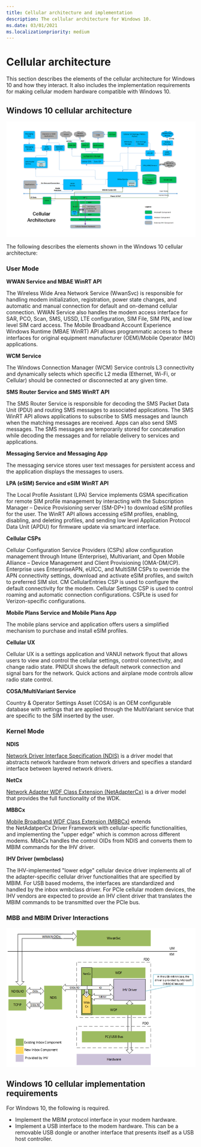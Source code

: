 ```yaml
---
title: Cellular architecture and implementation
description: The cellular architecture for Windows 10.
ms.date: 03/01/2021
ms.localizationpriority: medium
---
```


# Cellular architecture

This section describes the elements of the cellular architecture for Windows 10 and how they interact. It also includes the implementation requirements for making cellular modem hardware compatible with Windows 10.

## Windows 10 cellular architecture

![Windows 10 cellular architecture](images/CellularArchitecture.png)

The following describes the elements shown in the Windows 10 cellular architecture:

### User Mode ​

**WWAN Service and MBAE WinRT API** 

The Wireless Wide Area Network Service (WwanSvc) is responsible for handling modem initialization, registration, power state changes, and automatic and manual connection for default and on-demand cellular connection. WWAN Service also handles the modem access interface for SAR, PCO, Scan, SMS, USSD, LTE configuration, SIM File, SIM PIN, and low level SIM card access. The Mobile Broadband Account Experience Windows Runtime (MBAE WinRT) API allows programmatic access to these interfaces for original equipment manufacturer (OEM)/Mobile Operator (MO) applications.​

**WCM Service** 

The Windows Connection Manager (WCM) Service controls L3 connectivity and dynamically selects which specific L2 media (Ethernet, Wi-Fi, or Cellular) should be connected or disconnected at any given time.​

**SMS Router Service and SMS WinRT API**
 
The SMS Router Service is responsible for decoding the SMS Packet Data Unit (PDU) and routing SMS messages to associated applications. The SMS WinRT API allows applications to subscribe to SMS messages and launch when the matching messages are received. Apps can also send SMS messages. The SMS messages are temporarily stored for concatenation while decoding the messages and for reliable delivery to services and applications.​

**Messaging Service and Messaging App**

The messaging service stores user text messages for persistent access and the application displays the messages to users.​

**LPA (eSIM) Service and eSIM WinRT API**

The Local Profile Assistant (LPA) Service implements GSMA specification for remote SIM profile management by interacting with the Subscription Manager – Device Provisioning server (SM-DP+) to download eSIM profiles for the user. The WinRT API allows accessing eSIM profiles, enabling, disabling, and deleting profiles, and sending low level Application Protocol Data Unit (APDU) for firmware update via smartcard interface.​

**Cellular CSPs**

Cellular Configuration Service Providers (CSPs) allow configuration management through Intune (Enterprise), Multivariant, and Open Mobile Alliance – Device Management and Client Provisioning (OMA-DM/CP). Enterprise uses EnterpriseAPN, eUICC, and MultiSIM CSPs to override the APN connectivity settings, download and activate eSIM profiles, and switch to preferred SIM slot. CM CellularEntries CSP is used to configure the default connectivity for the modem. Cellular Settings CSP is used to control roaming and automatic connection configurations. CSPLte is used for Verizon-specific configurations.​

**Mobile Plans Service and Mobile Plans App**

The mobile plans service and application offers users a simplified mechanism to purchase and install eSIM profiles.

**Cellular UX**

Cellular UX is a settings application and VANUI network flyout that allows users to view and control the cellular settings, control connectivity, and change radio state. PNIDUI shows the default network connection and signal bars for the network. Quick actions and airplane mode controls allow radio state control. ​

**COSA/MultiVariant Service**

Country & Operator Settings Asset (COSA) is an OEM configurable database with settings that are applied through the MultiVariant service that are specific to the SIM inserted by the user. ​

### Kernel Mode​

**NDIS**

[Network Driver Interface Specification (NDIS)](ndis-drivers.md) is a driver model that abstracts network hardware from network drivers and specifies a standard interface between layered network drivers.​

**NetCx**

[Network Adapter WDF Class Extension (NetAdapterCx)](../netcx/index.md) is a driver model that provides the full functionality of the WDK.

**MBBCx**

[Mobile Broadband WDF Class Extension (MBBCx)](../netcx/mobile-broadband-mbb-wdf-class-extension-mbbcx.md) extends the NetAdatperCx Driver Framework with cellular-specific functionalities, and implementing the "upper edge" which is common across different modems. MbbCx handles the control OIDs from NDIS and converts them to MBIM commands for the IHV driver.​

**IHV Driver (wmbclass)**


The IHV-implemented "lower edge" cellular device driver implements all of the adapter-specific cellular driver functionalities that are specified by MBIM. For USB based modems, the interfaces are standardized and handled by the inbox wmbclass driver. For PCIe cellular modem devices, the IHV vendors are expected to provide an IHV client driver that translates the MBIM commands to be transmitted over the PCIe bus. ​

### MBB and MBIM Driver Interactions

![windows 10 cellular architecture](images/cellular_mbb_driver_architecture.png)

## Windows 10 cellular implementation requirements

For Windows 10, the following is required.

-   Implement the MBIM protocol interface in your modem hardware.
-   Implement a USB interface to the modem hardware. This can be a removable USB dongle or another interface that presents itself as a USB host controller.

 

 






